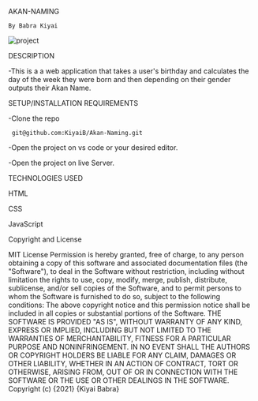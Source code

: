 AKAN-NAMING

    By Babra Kiyai

![project](https://user-images.githubusercontent.com/91152578/141730614-f396579c-62ff-456f-974d-b9a7c2ee3e06.png)

DESCRIPTION

  -This is a a web application that takes a user's birthday and calculates the day of the week they were born and then depending on their gender outputs their Akan   Name. 

SETUP/INSTALLATION REQUIREMENTS

-Clone the repo

     git@github.com:KiyaiB/Akan-Naming.git

-Open the project on vs code or your desired editor.

-Open the project on live Server.

TECHNOLOGIES USED

HTML

CSS

JavaScript

Copyright and License

MIT License Permission is hereby granted, free of charge, to any person obtaining a copy of this software and associated documentation files (the "Software"), to deal in the Software without restriction, including without limitation the rights to use, copy, modify, merge, publish, distribute, sublicense, and/or sell copies of the Software, and to permit persons to whom the Software is furnished to do so, subject to the following conditions: The above copyright notice and this permission notice shall be included in all copies or substantial portions of the Software. THE SOFTWARE IS PROVIDED "AS IS", WITHOUT WARRANTY OF ANY KIND, EXPRESS OR IMPLIED, INCLUDING BUT NOT LIMITED TO THE WARRANTIES OF MERCHANTABILITY, FITNESS FOR A PARTICULAR PURPOSE AND NONINFRINGEMENT. IN NO EVENT SHALL THE AUTHORS OR COPYRIGHT HOLDERS BE LIABLE FOR ANY CLAIM, DAMAGES OR OTHER LIABILITY, WHETHER IN AN ACTION OF CONTRACT, TORT OR OTHERWISE, ARISING FROM, OUT OF OR IN CONNECTION WITH THE SOFTWARE OR THE USE OR OTHER DEALINGS IN THE SOFTWARE. Copyright (c) {2021} {Kiyai Babra}

